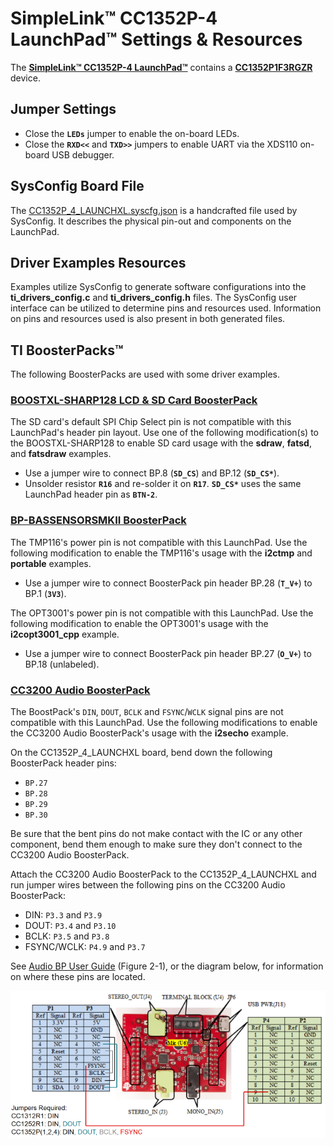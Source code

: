 # SimpleLink&trade; CC1352P-4 LaunchPad&trade; Settings & Resources

The [__SimpleLink&trade; CC1352P-4 LaunchPad&trade;__][launchpad] contains a
[__CC1352P1F3RGZR__][device] device.

## Jumper Settings

* Close the __`LEDs`__ jumper to enable the on-board LEDs.
* Close the __`RXD<<`__ and __`TXD>>`__ jumpers to enable UART via the XDS110 on-board USB debugger.

## SysConfig Board File

The [CC1352P_4_LAUNCHXL.syscfg.json](../.meta/CC1352P_4_LAUNCHXL.syscfg.json)
is a handcrafted file used by SysConfig. It describes the physical pin-out
and components on the LaunchPad.

## Driver Examples Resources

Examples utilize SysConfig to generate software configurations into
the __ti_drivers_config.c__ and __ti_drivers_config.h__ files. The SysConfig
user interface can be utilized to determine pins and resources used.
Information on pins and resources used is also present in both generated files.

## TI BoosterPacks&trade;

The following BoosterPacks are used with some driver examples.

### [__BOOSTXL-SHARP128 LCD & SD Card BoosterPack__][boostxl-sharp128]

The SD card's default SPI Chip Select pin is not compatible with this
LaunchPad's header pin layout. Use one of the following modification(s)
to the BOOSTXL-SHARP128 to enable SD card usage with the __sdraw__,
  __fatsd__, and __fatsdraw__ examples.

* Use a jumper wire to connect BP.8 (__`SD_CS`__) and BP.12 (__`SD_CS*`__).
* Unsolder resistor __`R16`__ and re-solder it on __`R17`__.
  __`SD_CS*`__ uses the same LaunchPad header pin as __`BTN-2`__.

### [__BP-BASSENSORSMKII BoosterPack__][bp-bassensorsmkii]

The TMP116's power pin is not compatible with this LaunchPad. Use the
following modification to enable the TMP116's usage with the
__i2ctmp__ and __portable__ examples.

* Use a jumper wire to connect BoosterPack pin header BP.28 (__`T_V+`__) to BP.1 (__`3V3`__).

The OPT3001's power pin is not compatible with this LaunchPad. Use the
following modification to enable the OPT3001's usage with the
__i2copt3001_cpp__ example.

* Use a jumper wire to connect BoosterPack pin header BP.27 (__`O_V+`__) to BP.18 (unlabeled).

### [__CC3200 Audio BoosterPack__][cc3200audboost]

The BoostPack's `DIN`, `DOUT`, `BCLK` and `FSYNC`/`WCLK` signal pins are not
compatible with this LaunchPad. Use the following modifications to enable the
CC3200 Audio BoosterPack's usage with the __i2secho__ example.

On the CC1352P_4_LAUNCHXL board, bend down the following BoosterPack header pins:

* `BP.27`
* `BP.28`
* `BP.29`
* `BP.30`

Be sure that the bent pins do not make contact with the IC or any other
component, bend them enough to make sure they don't connect to the CC3200
Audio BoosterPack.

Attach the CC3200 Audio BoosterPack to the CC1352P_4_LAUNCHXL and run jumper wires
between the following pins on the CC3200 Audio BoosterPack:

* DIN: `P3.3` and `P3.9`
* DOUT: `P3.4` and `P3.10`
* BCLK: `P3.5` and `P3.8`
* FSYNC/WCLK: `P4.9` and `P3.7`

See [Audio BP User Guide][cc3200audboost-user-guide] (Figure 2-1), or the diagram
below, for information on where these pins are located.

![CC3200 Audio BoosterPack Jumper Wire Diagram](images/cc3200audboost_jumpers_annotated.png)

[device]: https://www.ti.com/product/CC1352P
[launchpad]: https://www.ti.com/tool/LAUNCHXL-CC1352P
[boostxl-sharp128]: https://www.ti.com/tool/BOOSTXL-SHARP128
[bp-bassensorsmkii]: https://www.ti.com/tool/BP-BASSENSORSMKII
[cc3200audboost]: https://www.ti.com/tool/CC3200AUDBOOST
[cc3200audboost-user-guide]: https://www.ti.com/lit/pdf/swru383
